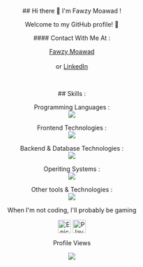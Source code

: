 <p align="center">
  ## Hi there 👋 I'm Fawzy Moawad !  
</p>

<p align="center">
  Welcome to my GitHub profile! 🌟 
</p>

<p align="center">
  #### Contact With Me At : 
</p>

<p align="center">
  <a href="https://fawzymoawad.com/">Fawzy Moawad</a><br />
  <br />
  or <a href="https://www.linkedin.com/in/fawzy-moawad/">LinkedIn</a>
</p>
<br />

<p align="center">
  ## Skills :
</p>

<p align="center">
  Programming Languages :
  <br/>
  <a href="https://skillicons.dev">
    <img src="https://skillicons.dev/icons?i=html,css,sass,js,cs,py,swift&perline=4" />
  </a>
</p>


<p align="center">
  Frontend Technologies :
  <br/>
  <a href="https://skillicons.dev">
    <img src="https://skillicons.dev/icons?i=bootstrap,tailwind,react,nextjs,jquery,pug&perline=4" />
  </a>
</p>

<p align="center">
  Backend & Database Technologies :
  <br/>
  <a href="https://skillicons.dev">
    <img src="https://skillicons.dev/icons?i=nodejs,mongodb,mysql&perline=4" />
  </a>
</p>

<p align="center">
  Operiting Systems :
  <br/>
  <a href="https://skillicons.dev">
    <img src="https://skillicons.dev/icons?i=linux,kali,ubuntu,windows,apple&perline=4" />
  </a>
</p>

<p align="center">
  Other tools & Technologies :
  <br/>
  <a href="https://skillicons.dev">
    <img src="https://skillicons.dev/icons?i=bash,powershell,vscode,visualstudio,androidstudio,pycharm,git,github,githubactions,gitlab,docker,kubernetes,ansible,redhat,npm,yarn,wordpress,postman,aws,docker,dotnet,vim,vercel,stack  overflow,codepen,raspberrypi,discord,notion,obsidian,ableton&perline=4" />
  </a>
</p>

<p align="center">
  When I'm not coding, I'll probably be gaming
</p>
<p align="center">
  <a href="https://www.epicgames.com/store/en-US/" target="_blank"><img align="center" src="https://github.com/mishmanners/MishManners/blob/master/Game%20Icons/Epic.png" height="30"   alt="Epic Games logo"/></a>
  <a href="https://www.playstation.com/" target="_blank"><img align="center" src="https://github.com/mishmanners/MishManners/blob/master/Game%20Icons/PS.png" height="30" alt="PlayStation logo"/></a>
</p>

<div align="center">
  <p align="center">Profile Views</p>
  <img src="https://profile-counter.glitch.me/Fawzy-Moawad/count.svg?"  />
</div>
